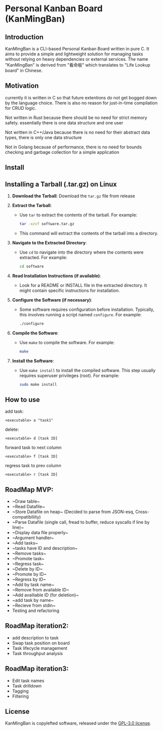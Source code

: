 # Personal Kanban Board (KanMingBan)

## Introduction

KanMingBan is a CLI-based Personal Kanban Board written in pure C. It aims to provide a simple and lightweight solution for managing tasks without relying on heavy dependencies or external services. The name "KanMingBan" is derived from "看命板" which translates to "Life Lookup board" in Chinese.

## Motivation

currently it is written in C so that future extentions do not get bogged down by the language choice. There is also no reason for just-in-time compilation for CRUD logic.

Not written in Rust because there should be no need for strict memory safety. essentially there is one data structure and one user

Not written in C++/Java because there is no need for their abstract data types, there is only one data structure

Not in Golang because of performance, there is no need for bounds checking and garbage collection for a simple application

## Install
## Installing a Tarball (.tar.gz) on Linux

1. **Download the Tarball**: Download the `tar.gz` file from release


2. **Extract the Tarball**:
   - Use `tar` to extract the contents of the tarball. For example:
     ```bash
     tar -xzvf software.tar.gz
     ```
   - This command will extract the contents of the tarball into a directory.

3. **Navigate to the Extracted Directory**:
   - Use `cd` to navigate into the directory where the contents were extracted. For example:
     ```bash
     cd software
     ```

4. **Read Installation Instructions (if available)**:
   - Look for a README or INSTALL file in the extracted directory. It might contain specific instructions for installation.

5. **Configure the Software (if necessary)**:
   - Some software requires configuration before installation. Typically, this involves running a script named `configure`. For example:
     ```bash
     ./configure
     ```

6. **Compile the Software**:
   - Use `make` to compile the software. For example:
     ```bash
     make
     ```

7. **Install the Software**:
   - Use `make install` to install the compiled software. This step usually requires superuser privileges (root). For example:
     ```bash
     sudo make install
## How to use
add task:
```
<executable> a "task1" 
```
delete:
```
<executable> d [task ID]
```
forward task to next column
```
<executable> f [task ID]
```
regress task to prev column
```
<executable> r [task ID]
```

## RoadMap MVP:
- ~Draw table~
- ~Read Datafile~
- ~Store Datafile on heap~ (Decided to parse from JSON-esq, Cross-compatibiliity)
- ~Parse Datafile (single call, fread to buffer, reduce syscalls if line by line)~
- ~Display data file properly~
- ~Argument handler~
- ~Add tasks~
- ~tasks have ID and description~
- ~Remove tasks~
- ~Promote task~
- ~Regress task~
- ~Delete by ID~
- ~Promote by ID~
- ~Regress by ID~
- ~Add by task name~
- ~Remove from available ID~
- ~Add availiable ID (for deletion)~
- ~add task by name~
- ~Recieve from stdin~
- Testing and refactoring
## RoadMap iteration2:
- add description to task
- Swap task position on board
- Task lifecycle management
- Task throughput analysis

## RoadMap iteration3:
- Edit task names
- Task drilldown
- Tagging
- Filtering


## License

KanMingBan is copylefted software, released under the [GPL-3.0 license](https://www.gnu.org/licenses/gpl-3.0.en.html).
